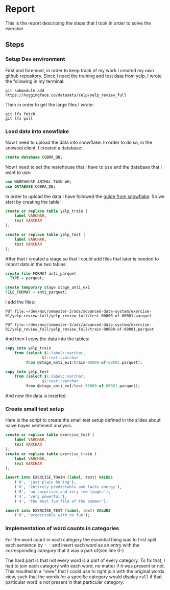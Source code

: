 # Report

This is the report descriping the steps that I took in order to solve the exercise.

## Steps

### Setup Dev environment
First and foremost, in order to keep track of my work I created my own github repository. Since I need the training and test data from yelp, I wrote the following in my terminal:
```
git submodule add https://huggingface.co/datasets/Yelp/yelp_review_full 
```

Then in order to get the large files I wrote:
```
git lfs fetch
git lfs pull
```

### Load data into snowflake

Now I need to upload the data into snowflake. In order to do so, in the snowsql client, I created a database:

```sql
create database COBRA_DB;
```

Now I need to set the warehouse that I have to use and the database that I want to use:

```sql
use WAREHOUSE ANIMAL_TASK_WH;
use DATABASE COBRA_DB;
```

In order to upload the data I have followed the [guide from snowflake](https://docs.snowflake.com/en/user-guide/tutorials/script-data-load-transform-parquet#prerequisites). So we start by creating the table:

```sql
create or replace table yelp_train (
    label VARCHAR,
    text VARCHAR
);

create or replace table yelp_test (
    label VARCHAR,
    text VARCHAR
);
```

After that I created a stage so that I could add files that later is needed to import data in the two tables:

```sql
create file FORMAT anti_parquet
  TYPE = parquet;

create temporary stage stage_anti_ex1
FILE_FORMAT = anti_parquet;
```

I add the files:
```
PUT file:~/dev/msc/semester-3/ads/advanced-data-system/exercise-01/yelp_review_full/yelp_review_full/test-00000-of-00001.parquet

PUT file:~/dev/msc/semester-3/ads/advanced-data-system/exercise-01/yelp_review_full/yelp_review_full/train-00000-of-00001.parquet
```

And then I copy the data into the tables:
```sql
copy into yelp_train
    from (select $1:label::varchar,
                $1:text::varchar
         from @stage_anti_ex1/train-00000-of-00001.parquet);

copy into yelp_test
    from (select $1:label::varchar,
                $1:text::varchar
         from @stage_anti_ex1/test-00000-of-00001.parquet);
```

And now the data is inserted.

### Create small test setup
Here is the script to create the small test setup defined in the slides about naive bayes sentiment analysis:
```sql
create or replace table exercise_test (
    label VARCHAR,
    text VARCHAR
);
create or replace table exercise_train (
    label VARCHAR,
    text VARCHAR
);

insert into EXERCISE_TRAIN (label, text) VALUES
    ('0', 'just plain boring'),
    ('0', 'entirely predictable and lacks energy'),
    ('0', 'no surprises and very few laughs'),
    ('4', 'very powerful'),
    ('4', 'the most fun film of the summer');

insert into EXERCISE_TEST (label, text) VALUES
    ('0', 'predictable with no fun');
```

### Implementation of word counts in categories
For the word count in each category the essential thing was to first split each sentence by `' '` and insert each word as an entry with the corresponding category that it was a part of(see line 0-)

The hard part is that not every word is a part of every category. To fix that, I had to join each category with each word, no matter if it was present or not. This resulted in a "view" that I could use to right join with the original words view, such that the words for a specific category would display `null` if that particular word is not present in that particular category.